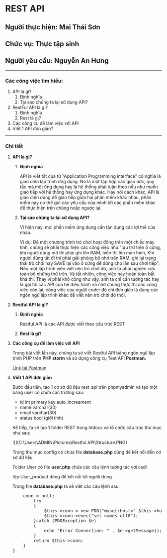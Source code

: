 # REST API

## Người thực hiện: Mai Thái Sơn

## Chức vụ: Thực tập sinh

## Người yêu cầu: Nguyễn An Hưng

------------

### Các công việc tìm hiểu:

1. API là gì?
   1. Định nghĩa
   2. Tại sao chúng ta lại sử dụng API?
2. RestFul API là gì?
   1. Định nghĩa
   2. Rest là gì?
3. Các công cụ để làm việc với API
4. Viết 1 API đơn giản?

-----------------------

### Chi tiết

1. **API là gì?**

   1. **Định nghĩa**

      API là viết tắt của từ "Application Programming interface" có nghĩa là giao diện lập trình ứng dụng. Nó là  một tập hợp các giao ước, quy tắc mà một ứng dụng hay là hệ thống phải tuân theo nếu như muốn giao tiếp với hệ thống hay ứng dụng khác. Hay nói cách khác, API là  giao diện dùng để giao tiếp giữa hai phần mềm khác nhau, phần mềm này có thể gửi các yêu cầu của mình tới các phần mềm khác để thực hiện trên chúng hoặc ngược lại.

   2. **Tại sao chúng ta lại sử dụng API?**

      Vì hiện nay, mọi phần mềm ứng dụng cần tận dụng các lợi thế của nhau.

      Ví dụ: Để một chương trình trò chơi hoạt động trên một chiếc máy tính, chúng sẽ phải thực hiện các công việc như "lưu trữ trên ổ cứng, khi người dùng mở thì phải ghi lên RAM, hiển thị lên màn hình, Khi người dùng tắt đi thì phải giải phóng bộ nhớ trên RAM, ghi lại trạng thái trò chơi hay SAVE lại vào ổ cứng để dùng cho lần sau chơi tiếp". Nếu một lập trình viên viết nên trò chơi đó, anh ta phải nghiên cứu toàn bộ những thứ trên. Và tất nhiên, công việc này hoàn toàn bất khả thi. Thay vì phải khổ công như vậy, anh ta chỉ cần tương tác hay là gọi tới các API của hệ điều hành và nhờ chúng thực thi các công việc còn lại, công việc của người coder đó chỉ đơn giản là dùng các ngôn ngữ lập trình khác để viết nên trò chơi đó thôi.

2. **Restful API là gì?**

    1. **Định nghĩa**

       Restful API là các API được viết theo cấu trúc REST

    2. **Rest là gì?**

       

3. **Các công cụ để làm việc với API**

   Trong bài viết lần này, chúng ta sẽ viết Restful API bằng ngôn ngữ lập trình PHP trên **PHP storm** và sử dụng công cụ Test API **Postman.**

   [Link tải Postman](https://www.getpostman.com/downloads/)

4. **Viết 1 API đơn giản**

   Bước đầu tiên, tạo 1 cơ sở dữ liệu rest_api trên phpmyadmin và tạo một bảng user có chứa các trường sau:

   * id int primary key auto_increament
   * name varchar(30)
   * email varchar(30)
   * status bool (giới tính)

   Kế tiếp, ta sẽ tạo 1 folder REST trong htdocs và tổ chức cấu trúc thư mục như sau:

   ![](C:\Users\ADMIN\Pictures\Restful API\Structure.PNG)

   Trong thư mục config có chứa file **database.php** dùng để kết nối đến cơ sở dữ liệu

   Folder User có file **user.php** chứa các câu lệnh tương tác với csdl 

   tệp User_product dùng để kết nối tới người dùng

   Trong file **database.php** ta sẽ viết các câu lệnh sau:

   <pre>
       <?php
   class Database
   {
       private $host = "localhost";
       private $db_name = "rest_api";
       private $username = "root";
       private $password = "";
       private $conn;
       public function getConnection()
       {
           $this->conn = null;
           try
           {
               $this->conn = new PDO("mysql:host=".$this->host.";dbname=".$this->db_name,$this->username,$this->password);
               $this->conn->exec("set names utf8");
           }catch (PDOException $e)
           {
               echo "Error Connection: " . $e->getMessage();
           }
           return $this->conn;
       }
   }
   </pre>

   

   